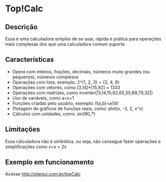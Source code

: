 # Top!Calc

## Descrição
Essa é uma calculadora simples de se usar, rápida e prática para operações mais complexas dos que uma calculadora comum suporta

## Características
* Opera com inteiros, frações, decimais, números muito grandes (ou pequenos), números complexos
* Operações com lista, exemplo: 2^{1, 2, 3} = {2, 4, 8}
* Operações com vetores, como [3,14]*[15,92] = 1333
* Operações com matrizes, como inverter(|3,14,15;92,65,35;89,79,32|)
* Uso de variáveis, como a=x+1
* Funções criadas pelo usuário, exemplo: f(a,b)=a!/b!
* Plotagem de gráficos de funções reais, como: plot(x, -3, 2, x^x)
* Cálculos com unidades, como: sin(90_º)

## Limitações
Essa calculadora não é simbólica, ou seja, não consegue fazer operações e simplificações como x+x = 2x

## Exemplo em funcionamento
Acesse http://sitegui.com.br/topCalc
